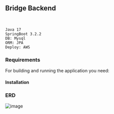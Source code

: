 ## Bridge Backend

<br>

```
Java 17
SpringBoot 3.2.2
DB: Mysql
ORM: JPA
Deploy: AWS
```

### Requirements
For building and running the application you need:

#### Installation


### ERD
![image](https://github.com/Pillar-Bridge/bridge-backend/assets/95979743/3e2629f5-759e-4add-9ee9-f9dad0229201)


